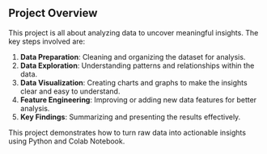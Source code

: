 ## Project Overview

This project is all about analyzing data to uncover meaningful insights. The key steps involved are:

1. **Data Preparation**: Cleaning and organizing the dataset for analysis.
2. **Data Exploration**: Understanding patterns and relationships within the data.
3. **Data Visualization**: Creating charts and graphs to make the insights clear and easy to understand.
4. **Feature Engineering**: Improving or adding new data features for better analysis.
5. **Key Findings**: Summarizing and presenting the results effectively.

This project demonstrates how to turn raw data into actionable insights using Python and Colab Notebook.
